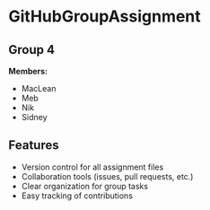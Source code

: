 # GitHubGroupAssignment
## Group 4

**Members:**
- MacLean
- Meb
- Nik
- Sidney

## Features
- Version control for all assignment files
- Collaboration tools (issues, pull requests, etc.)
- Clear organization for group tasks
- Easy tracking of contributions

